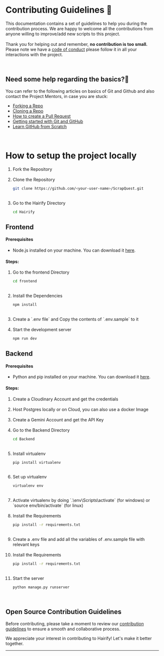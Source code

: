 # **Contributing Guidelines** 📄

This documentation contains a set of guidelines to help you during the contribution process.
We are happy to welcome all the contributions from anyone willing to improve/add new scripts to this project.<br><br>
Thank you for helping out and remember, **no contribution is too small.**
<br>
Please note we have a [code of conduct](CODE_OF_CONDUCT.md) please follow it in all your interactions with the project.

<br>

## **Need some help regarding the basics?🤔**

You can refer to the following articles on basics of Git and Github and also contact the Project Mentors,
in case you are stuck:

- [Forking a Repo](https://help.github.com/en/github/getting-started-with-github/fork-a-repo)
- [Cloning a Repo](https://help.github.com/en/desktop/contributing-to-projects/creating-an-issue-or-pull-request)
- [How to create a Pull Request](https://opensource.com/article/19/7/create-pull-request-github)
- [Getting started with Git and GitHub](https://towardsdatascience.com/getting-started-with-git-and-github-6fcd0f2d4ac6)
- [Learn GitHub from Scratch](https://docs.github.com/en/get-started/start-your-journey/git-and-github-learning-resources)

<br>

# How to setup the project locally

<ol>
  <li>Fork the Repository</li><br>
  <li>Clone the Repository<br>

```bash
git clone https://github.com/<your-user-name>/ScrapQuest.git
```

  </li><br>
  <li>Go to the Hairify Directory<br>

```bash
cd Hairify
```

  </li>
  </ol>

## Frontend

#### Prerequisites

- Node.js installed on your machine. You can download it [here](https://nodejs.org/).

#### Steps:

<ol>

  <li>Go to the frontend Directory<br>

```bash
cd frontend
```

  </li><br>
  <li>Install the Dependencies<br>

```bash
npm install
```

  </li><br>
  <li>Create a `.env file` and Copy the contents of `.env.sample` to it<br>
  </li><br>
  <li>Start the development server<br>

```bash
npm run dev
```

  </li>

  </ol>

## Backend

#### Prerequisites

- Python and pip installed on your machine. You can download it [here](https://www.python.org/).

#### Steps:

<ol>
  <li>Create a Cloudinary Account and get the credentials</li><br>
  <li>Host Postgres locally or on Cloud, you can also use a docker Image<br><br>

  </li>
  <li>Create a Gemini Account and get the API Key
  </li><br>
  <li>Go to the Backend Directory<br>

```bash
cd Backend
```

  </li><br>
  <li>Install virtualenv<br>

```bash
pip install virtualenv
```

  </li><br>
  <li>Set up virtualenv<br>

```bash
virtualenv env
```

  </li><br>
  <li>Activate virtualenv by doing `.\env\Scripts\activate` (for windows) or `source env/bin/activate` (for linux)
  </li>
  <br>
<li>Install the Requirements

```bash
pip install -r requirements.txt
```

  </li><br>
<li>Create a .env file and add all the variables of .env.sample file with relevant keys
  </li>
  <br>
<li>Install the Requirements

```bash
pip install -r requirements.txt
```

  </li>
  <br>
<li>Start the server

```bash
python manage.py runserver
```

  </li>

  </ol>

<br>

## Open Source Contribution Guidelines

Before contributing, please take a moment to review our [contribution guidelines](CODE_OF_CONDUCT.md) to ensure a smooth and collaborative process.

We appreciate your interest in contributing to Hairify! Let's make it better together.

---
